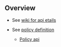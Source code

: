## Overview

- See [wiki for api etails](https://github.com/HPInc/krypton-es/wiki/api)

- See [policy definition](https://github.com/HPInc/krypton-es/wiki/policy_definition)
  - [Policy api](https://github.com/HPInc/krypton-es/wiki/policy_definition)
